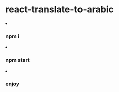 # react-translate-to-arabic
 <li> <h3>   npm i </li>
 <li>  <h3>   npm start
 </li>
 <li>  <h3>   enjoy
 </li>
